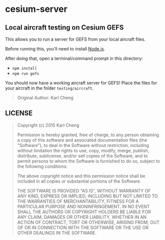 # cesium-server
Local aircraft testing on Cesium GEFS    
----
This allows you to run a server for GEFS from your local aircraft files.

Before running this, you'll need to install [Node.js](http://nodejs.org).

After doing that, open a terminal/command prompt in this directory:

 - `npm install`
 - `npm run gefs`

You should now have a working aircraft server for GEFS!
Place the files for your aircraft in the folder `testing/aircraft`.

> Original Author: Karl Cheng

LICENSE
-------

> Copyright (c) 2015 Karl Cheng
> 
> Permission is hereby granted, free of charge, to any person obtaining a copy
> of this software and associated documentation files (the "Software"), to deal
> in the Software without restriction, including without limitation the rights
> to use, copy, modify, merge, publish, distribute, sublicense, and/or sell
> copies of the Software, and to permit persons to whom the Software is
> furnished to do so, subject to the following conditions:
> 
> The above copyright notice and this permission notice shall be included in
> all copies or substantial portions of the Software.
> 
> THE SOFTWARE IS PROVIDED "AS IS", WITHOUT WARRANTY OF ANY KIND, EXPRESS OR
> IMPLIED, INCLUDING BUT NOT LIMITED TO THE WARRANTIES OF MERCHANTABILITY,
> FITNESS FOR A PARTICULAR PURPOSE AND NONINFRINGEMENT. IN NO EVENT SHALL THE
> AUTHORS OR COPYRIGHT HOLDERS BE LIABLE FOR ANY CLAIM, DAMAGES OR OTHER
> LIABILITY, WHETHER IN AN ACTION OF CONTRACT, TORT OR OTHERWISE, ARISING FROM,
> OUT OF OR IN CONNECTION WITH THE SOFTWARE OR THE USE OR OTHER DEALINGS IN
> THE SOFTWARE.
